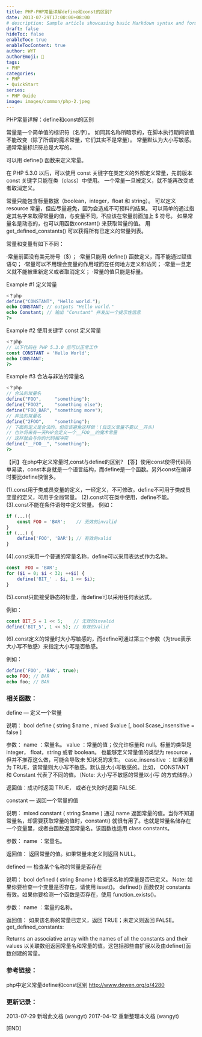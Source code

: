 ```yaml
---
title: PHP-PHP常量详解define和const的区别?
date: 2013-07-29T17:00:00+08:00
# description: Sample article showcasing basic Markdown syntax and formatting for HTML elements.
draft: false
hideToc: false
enableToc: true
enableTocContent: true
author: WYT
authorEmoji: 🧑
tags:
- PHP
categories:
- PHP
- QuickStart
series:
- PHP Guide
image: images/common/php-2.jpeg
---
```



PHP常量详解：define和const的区别

常量是一个简单值的标识符（名字）。
如同其名称所暗示的，在脚本执行期间该值不能改变（除了所谓的魔术常量，它们其实不是常量）。
常量默认为大小写敏感。通常常量标识符总是大写的。

可以用 define() 函数来定义常量。

在 PHP 5.3.0 以后，可以使用 const 关键字在类定义的外部定义常量，先前版本const 关键字只能在类（class）中使用。
一个常量一旦被定义，就不能再改变或者取消定义。

常量只能包含标量数据（boolean，integer，float 和 string）。 
可以定义 resource 常量，但应尽量避免，因为会造成不可预料的结果。
可以简单的通过指定其名字来取得常量的值，与变量不同，不应该在常量前面加上 $ 符号。
如果常量名是动态的，也可以用函数constant() 来获取常量的值。
用get_defined_constants() 可以获得所有已定义的常量列表。

常量和变量有如下不同：

·常量前面没有美元符号（$）；
·常量只能用 define() 函数定义，而不能通过赋值语句；
·常量可以不用理会变量的作用域而在任何地方定义和访问；
·常量一旦定义就不能被重新定义或者取消定义；
·常量的值只能是标量。

Example #1 定义常量

```php
<？php
define("CONSTANT", "Hello world.");
echo CONSTANT; // outputs "Hello world."
echo Constant; // 输出 "Constant" 并发出一个提示性信息
?>
```

Example #2 使用关键字 const 定义常量

```php
<？php
// 以下代码在 PHP 5.3.0 后可以正常工作
const CONSTANT = 'Hello World';
echo CONSTANT;
?>
```

Example #3 合法与非法的常量名

```php
<？php
// 合法的常量名
define("FOO",     "something");
define("FOO2",    "something else");
define("FOO_BAR", "something more");
// 非法的常量名
define("2FOO",    "something");
// 下面的定义是合法的，但应该避免这样做：(自定义常量不要以__开头)
// 也许将来有一天PHP会定义一个__FOO__的魔术常量
// 这样就会与你的代码相冲突
define("__FOO__", "something");
?>
```

【问】在php中定义常量时,const与define的区别?
【答】使用const使得代码简单易读，const本身就是一个语言结构，而define是一个函数。另外const在编译时要比define快很多。

(1).const用于类成员变量的定义，一经定义，不可修改。define不可用于类成员变量的定义，可用于全局常量。
(2).const可在类中使用，define不能。
(3).const不能在条件语句中定义常量。
例如：

```php
if (...){
    const FOO = 'BAR';    // 无效的invalid
} 
if (...) {
    define('FOO', 'BAR'); // 有效的valid
}
```

(4).const采用一个普通的常量名称，define可以采用表达式作为名称。

```php
const  FOO = 'BAR'; 
for ($i = 0; $i < 32; ++$i) {
    define('BIT_' . $i, 1 << $i);
}
```

(5).const只能接受静态的标量，而define可以采用任何表达式。

例如：

```php
const BIT_5 = 1 << 5;    // 无效的invalid 
define('BIT_5', 1 << 5); // 有效的valid
```

(6).const定义的常量时大小写敏感的，而define可通过第三个参数（为true表示大小写不敏感）来指定大小写是否敏感。

例如：

```php
define('FOO', 'BAR', true); 
echo FOO; // BAR
echo foo; // BAR
```

### 相关函数：

define — 定义一个常量

说明：
bool define ( string $name , mixed $value [, bool $case_insensitive = false ]

参数：
name ：常量名。
value ：常量的值；仅允许标量和 null。标量的类型是 integer， float，string 或者 boolean。 也能够定义常量值的类型为 resource ，但并不推荐这么做，可能会导致未
知状况的发生。
case_insensitive ：如果设置为 TRUE，该常量则大小写不敏感。默认是大小写敏感的。比如， CONSTANT 和 Constant 代表了不同的值。（Note: 大小写不敏感的常量以小写
的方式储存。）

返回值：成功时返回 TRUE， 或者在失败时返回 FALSE.

constant — 返回一个常量的值

说明：
mixed constant ( string $name )
通过 name 返回常量的值。当你不知道常量名，却需要获取常量的值时，constant() 就很有用了。也就是常量名储存在一个变量里，或者由函数返回常量名。该函数也适用
class constants。

参数：
name ：常量名。

返回值：
返回常量的值。如果常量未定义则返回 NULL。

defined — 检查某个名称的常量是否存在

说明：
bool defined ( string $name )
检查该名称的常量是否已定义。
Note: 如果你要检查一个变量是否存在，请使用 isset()。 defined() 函数仅对 constants 有效。如果你要检测一个函数是否存在，使用 function_exists()。

参数：
name ：常量的名称。

返回值：
如果该名称的常量已定义，返回 TRUE；未定义则返回 FALSE。
get_defined_constants:

Returns an associative array with the names of all the constants and their values
以关联数组返回常量名和常量的值。这包括那些由扩展以及由define()函数创建的常量。

### 参考链接：

php中定义常量define和const区别 http://www.dewen.org/q/4280

### 更新记录：

2013-07-29 新增此文档 (wangyt)
2017-04-12 重新整理本文档 (wangyt)

[END]